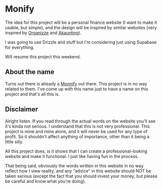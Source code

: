 # Monify

The idea for this project will be a personal finance website (I want to make it
usable, but simple), and the design will be inspired by similar websites (very
inspired by <a href="https://www.organizze.com.br/">Organizze</a> and <a
href="https://akaunting.com/">Akaunting</a>). 

I was going to use Drizzle and stuff but I'm considering just using Supabase
for everything.

Will resume this project this weekend. 

## About the name

Turns out there is already a <a href="https://monnify.com/">Monnify</a> out
there. This project is in no way related to them. I've come up with this name
just to have a name on this project and that's all this is.

## Disclaimer

Alright listen. If you read through the actual words on the website you'll see
it's kinda not serious. I understand that this is not very professional. This
project is mine and mine alone, and it will never be used for any type of
profit. So it shouldn't affect anything of importance, other than it being a
little silly.

All this project does, is it shows that I can create a professional-looking
website and make it functional. I just like having fun in the process.

That being said, obviously the words written in this website in no way reflect
how I view reality, and any "advice" in this website should NOT be taken
serious (except the fact that you should invest your money, but please be
careful and know what you're doing).
